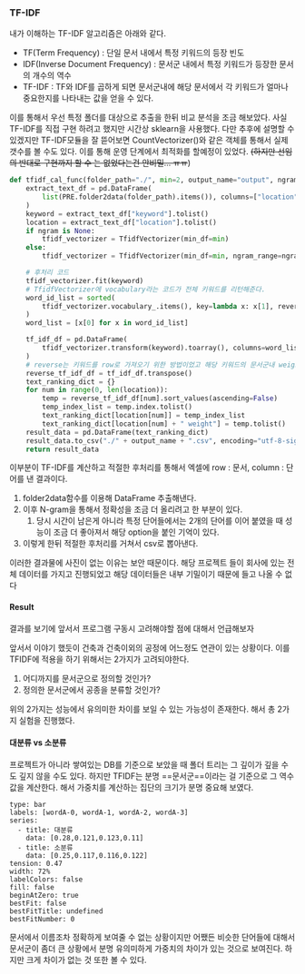 ### TF-IDF

내가 이해하는 TF-IDF 알고리즘은 아래와 같다.

* TF(Term Frequency) : 단일 문서 내에서 특정 키워드의 등장 빈도
* IDF(Inverse Document Frequency) : 문서군 내에서 특정 키워드가 등장한 문서의 개수의 역수
* TF-IDF : TF와 IDF를 곱하게 되면 문서군내에 해당 문서에서 각 키워드가 얼마나 중요한지를 나타내는 값을 얻을 수 있다.

이를 통해서 우선 특정 폴더를 대상으로 추출을 한뒤 비교 분석을 조금 해보았다.
사실 TF-IDF를 직접 구현 하려고 했지만 시간상 sklearn을 사용했다. 다만 추후에 설명할 수 있겠지만 TF-IDF모듈을 잘 뜯어보면 CountVectorizer()와 같은 객체를 통해서 실제 갯수를 볼 수도 있다. 이를 통해 운영 단계에서 최적화를 할예정이 있었다. ~~(하지만 선임의 반대로 구현까지 할 수 는 없었다는건 안비밀... ㅠㅠ~~)

```python
def tfidf_cal_func(folder_path="./", min=2, output_name="output", ngram=None):
    extract_text_df = pd.DataFrame(
        list(PRE.folder2data(folder_path).items()), columns=["location", "keyword"]
    )
    keyword = extract_text_df["keyword"].tolist()
    location = extract_text_df["location"].tolist()
    if ngram is None:
        tfidf_vectorizer = TfidfVectorizer(min_df=min)
    else:
        tfidf_vectorizer = TfidfVectorizer(min_df=min, ngram_range=ngram)

	# 후처리 코드 
    tfidf_vectorizer.fit(keyword)
    # TfidfVectorizer에 vocabulary라는 코드가 전체 키워드를 리턴해준다.
    word_id_list = sorted(
        tfidf_vectorizer.vocabulary_.items(), key=lambda x: x[1], reverse=False
    )
    word_list = [x[0] for x in word_id_list]

    tf_idf_df = pd.DataFrame(
        tfidf_vectorizer.transform(keyword).toarray(), columns=word_list
    )
    # reverse는 키워드를 row로 가져오기 위한 방법이었고 해당 키워드의 문서군내 weight를 적어 주었다.
    reverse_tf_idf_df = tf_idf_df.transpose()
    text_ranking_dict = {}
    for num in range(0, len(location)):
        temp = reverse_tf_idf_df[num].sort_values(ascending=False)
        temp_index_list = temp.index.tolist()
        text_ranking_dict[location[num]] = temp_index_list
        text_ranking_dict[location[num] + " weight"] = temp.tolist()
    result_data = pd.DataFrame(text_ranking_dict)
    result_data.to_csv("./" + output_name + ".csv", encoding="utf-8-sig")
    return result_data

```

이부분이 TF-IDF를 계산하고 적절한 후처리를 통해서 엑셀에 row : 문서, column : 단어를 낸 결과이다.

1. folder2data함수를 이용해 DataFrame 추출해낸다.
2. 이후 N-gram을 통해서 정확성을 조금 더 올리려고 한 부분이 있다.
	1. 당시 시간이 남은게 아니라 특정 단어들에서는 2개의 단어를 이어 붙였을 때 성능이 조금 더 좋아져서 해당 option을 붙인 기억이 있다.
3. 이렇게 한뒤 적절한 후처리를 거쳐서 csv로 뽑아낸다.

이러한 결과물에 사진이 없는 이유는 보안 때문이다. 해당 프로젝트 들이 회사에 있는 전체 데이터를 가지고 진행되었고 해당 데이터들은 내부 기밀이기 때문에 들고 나올 수 없다

#### Result

결과를 보기에 앞서서 프로그램 구동시 고려해야할 점에 대해서 언급해보자

앞서서 이야기 했듯이 건축과 건축이외의 공정에 어느정도 연관이 있는 상황이다. 이를 TFIDF에 적용을 하기 위해서는 2가지가 고려되야한다.

1. 어디까지를 문서군으로 정의할 것인가?
2. 정의한 문서군에서 공종을 분류할 것인가?

위의 2가지는 성능에서 유의미한 차이를 보일 수 있는 가능성이 존재한다. 해서 총 2가지 실험을 진행했다.

#### 대분류 vs 소분류

프로젝트가 아니라 쌓여있는 DB를 기준으로 보았을 때 폴더 트리는 그 깊이가 깊을 수도 깊지 않을 수도 있다. 하지만 TFIDF는 분명 ==문서군==이라는 걸 기준으로 그 역수값을 계산한다. 해서 가중치를 계산하는 집단의 크기가 분명 중요해 보였다.

```chart
type: bar
labels: [wordA-0, wordA-1, wordA-2, wordA-3]
series:
  - title: 대분류
    data: [0.28,0.121,0.123,0.11]
  - title: 소분류
    data: [0.25,0.117,0.116,0.122]
tension: 0.47
width: 72%
labelColors: false
fill: false
beginAtZero: true
bestFit: false
bestFitTitle: undefined
bestFitNumber: 0
```

문서에서 이름조차 정확하게 보여줄 수 없는 상황이지만 어쨌든 비슷한 단어들에 대해서 문서군이 좀더 큰 상황에서 분명 유의미하게 가중치의 차이가 있는 것으로 보여진다. 하지만 크게 차이가 없는 것 또한 볼 수 있다.
